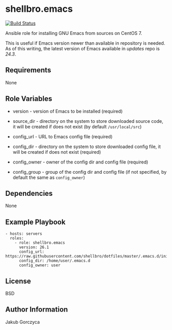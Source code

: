 shellbro.emacs
==============

[![Build Status](https://travis-ci.org/shellbro/ansible-role-emacs.svg?branch=master)](https://travis-ci.org/shellbro/ansible-role-emacs)

Ansible role for installing GNU Emacs from sources on CentOS 7.

This is useful if Emacs version newer than available in repository is needed. As
of this writing, the latest version of Emacs available in *updates* repo is
*24.3*.

Requirements
------------

None

Role Variables
--------------

* version - version of Emacs to be installed (required)
* source_dir - directory on the system to store downloaded source code, it will
be created if does not exist (by default `/usr/local/src`)

* config_url - URL to Emacs config file (required)
* config_dir - directory on the system to store downloaded config file, it will
be created if does not exist (required)
* config_owner - owner of the config dir and config file (required)
* config_group - group of the config dir and config file (if not specified, by
default the same as `config_owner`)

Dependencies
------------

None

Example Playbook
----------------

    - hosts: servers
      roles:
        - role: shellbro.emacs
          version: 26.1
          config_url: https://raw.githubusercontent.com/shellbro/dotfiles/master/.emacs.d/init.el
          config_dir: /home/user/.emacs.d
          config_owner: user

License
-------

BSD

Author Information
------------------

Jakub Gorczyca
